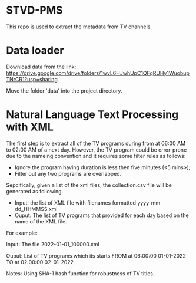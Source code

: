 # STVD-PMS
 This repo is used to extract the metadata from TV channels

# Data loader

Download data from the link: https://drive.google.com/drive/folders/1wvL6HJwhUpC1QFqRUHy1WuobupTNrCR1?usp=sharing 

Move the folder 'data' into the project directory.

# Natural Language Text Processing with XML

The first step is to extract all of the TV programs during from at 06:00 AM to 02:00 AM of a next day. However, the TV program could be error-prone due to the nameing convention and it requires some filter rules as follows:
- Ignore the program having duration is less then five minutes (<5 mins>);
- Filter out any two programs are overlapped.

Sepcifically, given a list of the xml files, the collection.csv file will be generated as following.

- Input: the list of XML file with filenames formatted yyyy-mm-dd_HHMMSS.xml
- Ouput: The list of TV programs that provided for each day based on the name of the XML file.

For example: 

Input: The file 2022-01-01_100000.xml

Ouput: List of TV programs which its starts FROM at 06:00:00 01-01-2022 TO at 02:00:00 02-01-2022

Notes: Using SHA-1 hash function for robustness of TV titles.


